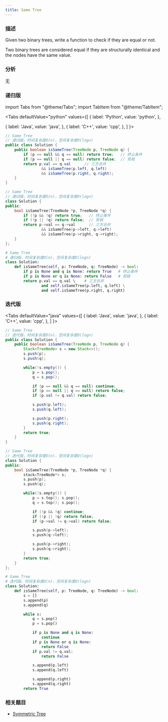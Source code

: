 ```yaml
---
title: Same Tree
---
```


### 描述

Given two binary trees, write a function to check if they are equal or not.

Two binary trees are considered equal if they are structurally identical and the nodes have the same value.

### 分析

无

### 递归版

import Tabs from "@theme/Tabs";
import TabItem from "@theme/TabItem";

<Tabs
defaultValue="python"
values={[
{ label: 'Python', value: 'python', },

{ label: 'Java', value: 'java', },
{ label: 'C++', value: 'cpp', },
]
}>
<TabItem value="java">

```java
// Same Tree
// 递归版，时间复杂度O(n)，空间复杂度O(logn)
public class Solution {
    public boolean isSameTree(TreeNode p, TreeNode q) {
        if (p == null && q == null) return true;   // 终止条件
        if (p == null || q == null) return false;  // 剪枝
        return p.val == q.val      // 三方合并
                && isSameTree(p.left, q.left)
                && isSameTree(p.right, q.right);
    }
}
```

</TabItem>
<TabItem value="cpp">

```cpp
// Same Tree
// 递归版，时间复杂度O(n)，空间复杂度O(logn)
class Solution {
public:
    bool isSameTree(TreeNode *p, TreeNode *q) {
        if (!p && !q) return true;   // 终止条件
        if (!p || !q) return false;  // 剪枝
        return p->val == q->val      // 三方合并
                && isSameTree(p->left, q->left)
                && isSameTree(p->right, q->right);
    }
};
```

</TabItem>

<TabItem value="python">

```python
# Same Tree
# 递归版，时间复杂度O(n)，空间复杂度O(logn)
class Solution:
    def isSameTree(self, p: TreeNode, q: TreeNode) -> bool:
        if p is None and q is None: return True   # 终止条件
        if p is None or q is None: return False   # 剪枝
        return p.val == q.val \    # 三方合并
                and self.isSameTree(p.left, q.left) \
                and self.isSameTree(p.right, q.right)
```

</TabItem>
</Tabs>

### 迭代版

<Tabs
defaultValue="java"
values={[
{ label: 'Java', value: 'java', },
{ label: 'C++', value: 'cpp', },
]
}>
<TabItem value="java">

```java
// Same Tree
// 迭代版，时间复杂度O(n)，空间复杂度O(logn)
public class Solution {
    public boolean isSameTree(TreeNode p, TreeNode q) {
        Stack<TreeNode> s = new Stack<>();
        s.push(p);
        s.push(q);

        while(!s.empty()) {
            p = s.pop();
            q = s.pop();

            if (p == null && q == null) continue;
            if (p == null || q == null) return false;
            if (p.val != q.val) return false;

            s.push(p.left);
            s.push(q.left);

            s.push(p.right);
            s.push(q.right);
        }
        return true;
    }
}
```

</TabItem>
<TabItem value="cpp">

```cpp
// Same Tree
// 迭代版，时间复杂度O(n)，空间复杂度O(logn)
class Solution {
public:
    bool isSameTree(TreeNode *p, TreeNode *q) {
        stack<TreeNode*> s;
        s.push(p);
        s.push(q);

        while(!s.empty()) {
            p = s.top(); s.pop();
            q = s.top(); s.pop();

            if (!p && !q) continue;
            if (!p || !q) return false;
            if (p->val != q->val) return false;

            s.push(p->left);
            s.push(q->left);

            s.push(p->right);
            s.push(q->right);
        }
        return true;
    }
};
```

</TabItem>

<TabItem value="python">

```python
# Same Tree
# 迭代版，时间复杂度O(n)，空间复杂度O(logn)
class Solution:
    def isSameTree(self, p: TreeNode, q: TreeNode) -> bool:
        s = []
        s.append(p)
        s.append(q)

        while s:
            q = s.pop()
            p = s.pop()

            if p is None and q is None:
                continue
            if p is None or q is None:
                return False
            if p.val != q.val:
                return False

            s.append(p.left)
            s.append(q.left)

            s.append(p.right)
            s.append(q.right)
        return True
```

</TabItem>
</Tabs>

### 相关题目

- [Symmetric Tree](symmetric-tree.md)
